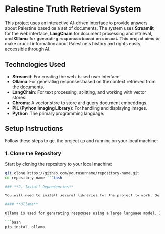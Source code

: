 # **Palestine Truth Retrieval System**

This project uses an interactive AI-driven interface to provide answers about Palestine based on a set of documents. The system uses **Streamlit** for the web interface, **LangChain** for document processing and retrieval, and **Ollama** for generating responses based on context. This project aims to make crucial information about Palestine's history and rights easily accessible through AI.

## **Technologies Used**

- **Streamlit**: For creating the web-based user interface.
- **Ollama**: For generating responses based on the context retrieved from the documents.
- **LangChain**: For text processing, splitting, and working with vector stores.
- **Chroma**: A vector store to store and query document embeddings.
- **PIL (Python Imaging Library)**: For handling and displaying images.
- **Python**: The primary programming language.

## **Setup Instructions**

Follow these steps to get the project up and running on your local machine:

### **1. Clone the Repository**

Start by cloning the repository to your local machine:

```bash
git clone https://github.com/yourusername/repository-name.git
cd repository-name ```bash

### **2. Install Dependencies**

You will need to install several libraries for the project to work. Below are the instructions for installing them manually:

#### **Ollama**

Ollama is used for generating responses using a large language model. Install it using the following command:

```bash
pip install ollama


